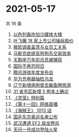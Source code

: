 # 2021-05-17

共 16 条

<!-- BEGIN -->
<!-- 最后更新时间 Mon May 17 2021 15:13:51 GMT+0800 (China Standard Time) -->

1. [以色列轰炸加沙媒体大楼](https://www.zhihu.com/search?q=以色列)
2. [叶飞曝 18 家上市公司操纵股价](https://www.zhihu.com/search?q=叶飞)
3. [微软调查盖茨与女员工关系](https://www.zhihu.com/search?q=比尔盖茨)
4. [马斯克欲提高狗狗币交易效率](https://www.zhihu.com/search?q=马斯克)
5. [天鹅座万年前讯息被捕获](https://www.zhihu.com/search?q=天鹅座)
6. [国际不再恐同日](https://www.zhihu.com/search?q=国际不再恐同日)
7. [腾讯游戏年度发布会](https://www.zhihu.com/search?q=腾讯游戏)
8. [华为充电器抽检乌龙](https://www.zhihu.com/search?q=华为充电器)
9. [辽宁新增病例曾去鲅鱼圈旅游](https://www.zhihu.com/search?q=辽宁新增)
10. [31 省市区新增 5 例本土确诊](https://www.zhihu.com/search?q=31省市区新增)
11. [《灵笼》特别篇](https://www.zhihu.com/search?q=灵笼)
12. [《第十一回》网络首播](https://www.zhihu.com/search?q=第十一回)
13. [《海贼王》 1013 话](https://www.zhihu.com/search?q=海贼王)
14. [国乒东京奥运名单公布](https://www.zhihu.com/search?q=国乒奥运名单)
15. [武汉遭遇 EF2 级龙卷风](https://www.zhihu.com/search?q=武汉龙卷风)
16. [天问一号成功登陆火星](https://www.zhihu.com/search?q=天问一号)

<!-- END -->
